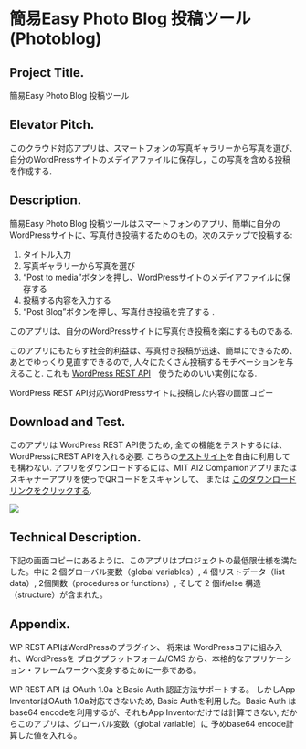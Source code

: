 # 簡易Easy Photo Blog 投稿ツール　(Photoblog)

## Project Title.
簡易Easy Photo Blog 投稿ツール

## Elevator Pitch.
このクラウド対応アプリは、スマートフォンの写真ギャラリーから写真を選び、自分のWordPressサイトのメデイアファイルに保存し，この写真を含める投稿を作成する.

## Description.
簡易Easy Photo Blog 投稿ツールはスマートフォンのアプリ、簡単に自分のWordPressサイトに、写真付き投稿するためのもの。次のステップで投稿する:

1. タイトル入力
1. 写真ギャラリーから写真を選び
1. “Post to media”ボタンを押し、WordPressサイトのメデイアファイルに保存する
1. 投稿する内容を入力する
1. “Post Blog”ボタンを押し、写真付き投稿を完了する .

このアプリは、自分のWordPressサイトに写真付き投稿を楽にするものである.

このアプリにもたらす社会的利益は、写真付き投稿が迅速、簡単にできるため、あとでゆっくり見直すできるので, 人々にたくさん投稿するモチベーションを与えること. これも [WordPress REST API](http://wp-api.org/)　使うためのいい実例になる.


WordPress REST API対応WordPressサイトに投稿した内容の画面コピー


## Download and Test.
このアプリは WordPress REST API使うため, 全ての機能をテストするには、WordPressにREST APIを入れる必要. こちらの[テストサイト](http://wp-api.pw/)を自由に利用しても構わない. アプリをダウンロードするには、MIT AI2 Companionアプリまたはスキャナーアプリを使っでQRコードをスキャンして、 または [このダウンロードリンクをクリックする](https://sites.google.com/site/chen420/my-apk/PhotoBlog%20%281%29.apk?attredirects=0&d=1).

![](./Picture/apkdownload-1.png)



## Technical Description.
下記の画面コピーにあるように、このアプリはプロジェクトの最低限仕様を満たした。中に 2 個グローバル変数（global variables）, 4 個リストデータ（list data）, 2個関数（procedures or functions）, そして 2 個if/else 構造（structure）が含まれた。


## Appendix.

WP REST APIはWordPressのプラグイン、 将来は WordPressコアに組み入れ、WordPressを ブログプラットフォーム/CMS から、本格的なアプリケーション・フレームワークへ変身するために一歩である。

WP REST API は OAuth 1.0a とBasic Auth 認証方法サポートする。 しかしApp InventorはOAuth 1.0a対応できないため, Basic Authを利用した。Basic Auth はbase64 encodeを利用するが、それもApp Inventorだけでは計算できない, だからこのアプリは、グローバル変数（global variable）に 予めbase64 encode計算した値を入れる。
